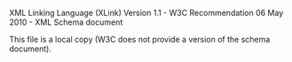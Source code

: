 XML Linking Language (XLink) Version 1.1 - W3C Recommendation 06 May 2010 - XML Schema document

This file is a local copy (W3C does not provide a version of the schema document).